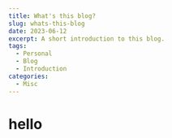 ```yaml
---
title: What's this blog?
slug: whats-this-blog
date: 2023-06-12
excerpt: A short introduction to this blog.
tags:
  - Personal
  - Blog
  - Introduction
categories:
  - Misc
---
```


# hello
